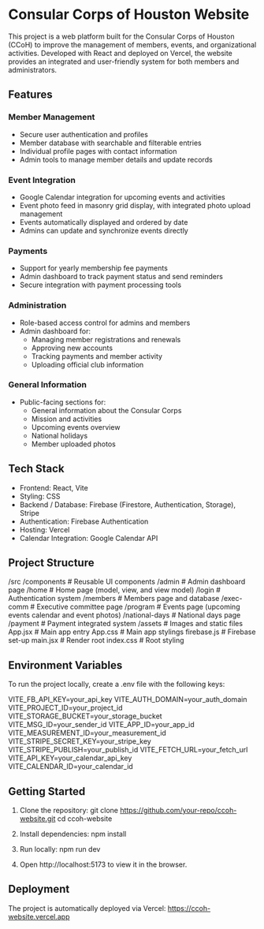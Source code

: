 # Consular Corps of Houston Website

This project is a web platform built for the Consular Corps of Houston (CCoH) to improve the management of members, events, and organizational activities. Developed with React and deployed on Vercel, the website provides an integrated and user-friendly system for both members and administrators.

## Features

### Member Management
- Secure user authentication and profiles
- Member database with searchable and filterable entries
- Individual profile pages with contact information
- Admin tools to manage member details and update records

### Event Integration
- Google Calendar integration for upcoming events and activities
- Event photo feed in masonry grid display, with integrated photo upload management
- Events automatically displayed and ordered by date
- Admins can update and synchronize events directly

### Payments
- Support for yearly membership fee payments
- Admin dashboard to track payment status and send reminders
- Secure integration with payment processing tools

### Administration
- Role-based access control for admins and members
- Admin dashboard for:
  - Managing member registrations and renewals
  - Approving new accounts
  - Tracking payments and member activity
  - Uploading official club information

### General Information
- Public-facing sections for:
  - General information about the Consular Corps
  - Mission and activities
  - Upcoming events overview
  - National holidays
  - Member uploaded photos

## Tech Stack

- Frontend: React, Vite
- Styling: CSS
- Backend / Database: Firebase (Firestore, Authentication, Storage), Stripe
- Authentication: Firebase Authentication
- Hosting: Vercel
- Calendar Integration: Google Calendar API

## Project Structure

/src
  /components      # Reusable UI components
  /admin           # Admin dashboard page
  /home            # Home page (model, view, and view model)
  /login           # Authentication system
  /members         # Members page and database
  /exec-comm       # Executive committee page
  /program         # Events page (upcoming events calendar and event photos)
  /national-days   # National days page
  /payment         # Payment integrated system
  /assets          # Images and static files
  App.jsx          # Main app entry
  App.css          # Main app stylings
  firebase.js      # Firebase set-up
  main.jsx         # Render root
  index.css        # Root styling

## Environment Variables

To run the project locally, create a .env file with the following keys:

VITE_FB_API_KEY=your_api_key
VITE_AUTH_DOMAIN=your_auth_domain
VITE_PROJECT_ID=your_project_id
VITE_STORAGE_BUCKET=your_storage_bucket
VITE_MSG_ID=your_sender_id
VITE_APP_ID=your_app_id
VITE_MEASUREMENT_ID=your_measurement_id
VITE_STRIPE_SECRET_KEY=your_stripe_key
VITE_STRIPE_PUBLISH=your_publish_id
VITE_FETCH_URL=your_fetch_url
VITE_API_KEY=your_calendar_api_key
VITE_CALENDAR_ID=your_calendar_id

## Getting Started

1. Clone the repository:
   git clone https://github.com/your-repo/ccoh-website.git
   cd ccoh-website

2. Install dependencies:
   npm install

3. Run locally:
   npm run dev

4. Open http://localhost:5173 to view it in the browser.

## Deployment

The project is automatically deployed via Vercel:
https://ccoh-website.vercel.app

